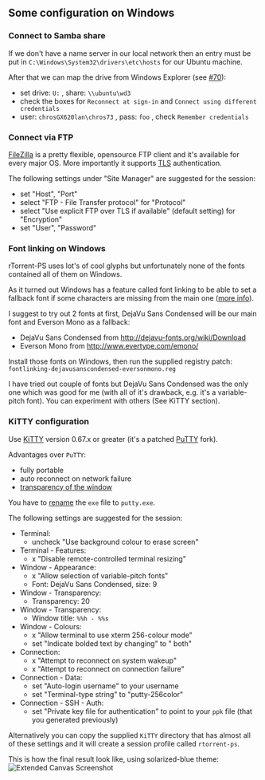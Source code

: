 ## Some configuration on Windows

### Connect to Samba share

If we don't have a name server in our local network then an entry must be put in `C:\Windows\System32\drivers\etc\hosts` for our Ubuntu machine.

After that we can map the drive from Windows Explorer (see [#70](https://github.com/chros73/rtorrent-ps_setup/issues/70)):
* set drive: `U:` , share: `\\ubuntu\wd3`
* check the boxes for `Reconnect at sign-in` and `Connect using different credentials`
* user: `chrosGX620lan\chros73` , pass: `foo` , check `Remember credentials`


### Connect via FTP

[FileZilla](https://filezilla-project.org/download.php) is a pretty flexible, opensource FTP client and it's available for every major OS. More importantly it supports [TLS](https://wiki.filezilla-project.org/FTP_over_TLS) authentication.

The following settings under "Site Manager" are suggested for the session:
* set "Host", "Port"
* select "FTP - File Transfer protocol" for "Protocol"
* select "Use explicit FTP over TLS if available" (default setting) for "Encryption"
* set "User", "Password"


### Font linking on Windows

rTorrent-PS uses lot's of cool glyphs but unfortunately none of the fonts contained all of them on Windows.

As it turned out Windows has a feature called font linking to be able to set a fallback font if some characters are missing from the main one ([more info](https://github.com/pyroscope/rtorrent-ps/issues/8)).

I suggest to try out 2 fonts at first, DejaVu Sans Condensed will be our main font and Everson Mono as a fallback:

* DejaVu Sans Condensed from http://dejavu-fonts.org/wiki/Download
* Everson Mono from http://www.evertype.com/emono/

Install those fonts on Windows, then run the supplied registry patch: `fontlinking-dejavusanscondensed-eversonmono.reg`

I have tried out couple of fonts but DejaVu Sans Condensed was the only one which was good for me (with all of it's drawback, e.g. it's a variable-pitch font).
You can experiment with others (See KiTTY section).


### KiTTY configuration

Use [KiTTY](http://www.9bis.net/kitty/) version 0.67.x or greater (it's a patched [PuTTY](http://www.chiark.greenend.org.uk/~sgtatham/putty/) fork).

Advantages over `PuTTY`:
* fully portable
* auto reconnect on network failure
* [transparency of the window](http://www.9bis.net/kitty/?page=Transparency)

You have to [rename](http://www.9bis.net/kitty/?page=Download) the `exe` file to `putty.exe`.

The following settings are suggested for the session:
* Terminal:
    * uncheck "Use background colour to erase screen"
* Terminal - Features:
    * x "Disable remote-controlled terminal resizing"
* Window - Appearance:
    * x "Allow selection of variable-pitch fonts"
    * Font: DejaVu Sans Condensed, size: 9
* Window - Transparency:
    * Transparency: 20
* Window - Transparency:
    * Window title: `%%h - %%s`
* Window - Colours:
    * x "Allow terminal to use xterm 256-colour mode"
    * set "Indicate bolded text by changing" to " both"
* Connection:
    * x "Attempt to reconnect on system wakeup"
    * x "Attempt to reconnect on connection failure"
* Connection - Data:
    * set "Auto-login username" to your username
    * set "Terminal-type string" to "putty-256color"
* Connection - SSH - Auth:
    * set "Private key file for authentication" to point to your `ppk` file (that you generated previously)

Alternatively you can copy the supplied `KiTTY` directory that has almost all of these settings and it will create a session profile called `rtorrent-ps`.

This is how the final result look like, using solarized-blue theme:
![Extended Canvas Screenshot](https://raw.githubusercontent.com/chros73/rtorrent-ps/master/docs/_static/img/rTorrent-PS-CH-0.9.6-solarized-blue-kitty-s.png)
